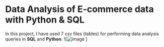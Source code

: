 # **Data Analysis of E-commerce data with Python & SQL**

In this project, I have used 7 csv files (tables) for performing data analysis queries in **SQL** and **Python**.
![![image](https://github.com/user-attachments/assets/69a4390d-1f43-435a-8bec-1702518f9bd9)
]
